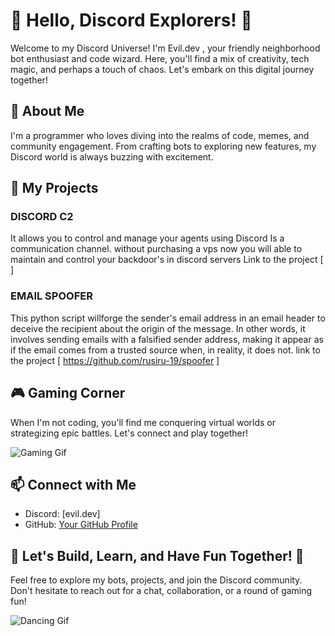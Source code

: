 # 👋 Hello, Discord Explorers! 👋

Welcome to my Discord Universe! I'm Evil.dev , your friendly neighborhood bot enthusiast and code wizard. Here, you'll find a mix of creativity, tech magic, and perhaps a touch of chaos. Let's embark on this digital journey together!

## 🌌 About Me

I'm a programmer  who loves diving into the realms of code, memes, and community engagement. From crafting bots to exploring new features, my Discord world is always buzzing with excitement.


## 🚀 My Projects

### DISCORD C2

It allows you to control and manage your agents using Discord  Is a communication channel. without purchasing a vps now you will 
able to maintain and control your backdoor's in discord servers
Link to the project [  ]

### EMAIL SPOOFER
This python script willforge the sender's email address in an email header to deceive the recipient about the origin of the message. In other words, it involves sending emails with a falsified sender address, making it appear as if the email comes from a trusted source when, in reality, it does not.
link to the project [ https://github.com/rusiru-19/spoofer ]
## 🎮 Gaming Corner

When I'm not coding, you'll find me conquering virtual worlds or strategizing epic battles. Let's connect and play together!

![Gaming Gif](link_to_gaming_gif.gif)

## 📫 Connect with Me

- Discord: [evil.dev]
- GitHub: [Your GitHub Profile](https://github.com/your-username)

## 🌟 Let's Build, Learn, and Have Fun Together! 🌟

Feel free to explore my bots, projects, and join the Discord community. Don't hesitate to reach out for a chat, collaboration, or a round of gaming fun!

![Dancing Gif](link_to_dancing_gif.gif)

